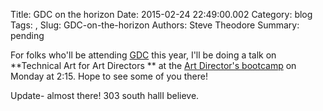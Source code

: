Title: GDC on the horizon
Date: 2015-02-24 22:49:00.002
Category: blog
Tags: , 
Slug: GDC-on-the-horizon
Authors: Steve Theodore
Summary: pending

For folks who'll be attending [GDC](http://www.gdconf.com/) this year, I'll be doing a talk on **Technical Art for Art Directors ** at the [Art Director's bootcamp](http://schedule.gdconf.com/session/art-direction-bootcamp-technical-art-direction) on Monday at 2:15.  Hope to see some of you there!  
  


Update- almost there! 303 south hallI believe.


